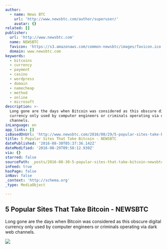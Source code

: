 ```yaml
---
author:
  - name: News BTC
    url: 'http://www.newsbtc.com/author/superuser/'
    avatar: {}
related: []
publisher:
  url: 'http://www.newsbtc.com'
  name: NEWSBTC
  favicon: 'https://s3.amazonaws.com/common-newsbtc/images/favicon.ico'
  domain: www.newsbtc.com
keywords:
  - bitcoins
  - currency
  - payment
  - casino
  - wordpress
  - domain
  - namecheap
  - method
  - online
  - microsoft
description: >-
  Long gone are the days when Bitcoin was considered as this obscure digital
  currency only used by computer engineers or criminals operating via dark web
  channels.
inLanguage: en
app_links: []
isBasedOnUrl: 'http://www.newsbtc.com/2016/08/29/5-popular-sites-take-bitcoin/'
title: 5 Popular Sites That Take Bitcoin - NEWSBTC
datePublished: '2016-08-30T05:37:36.142Z'
dateModified: '2016-08-29T09:58:12.930Z'
via: {}
starred: false
sourcePath: _posts/2016-08-30-5-popular-sites-that-take-bitcoin-newsbtc.md
inFeed: true
hasPage: false
inNav: false
_context: 'http://schema.org'
_type: MediaObject

---
```

<article style=""><h1>5 Popular Sites That Take Bitcoin - NEWSBTC</h1><p>Long gone are the days when Bitcoin was considered as this obscure digital currency only used by computer engineers or criminals operating via dark web channels.</p><img src="http://s3.amazonaws.com/main-newsbtc-images/2016/08/29103906/9481669689_8e8a3b9598_o.png" /></article>